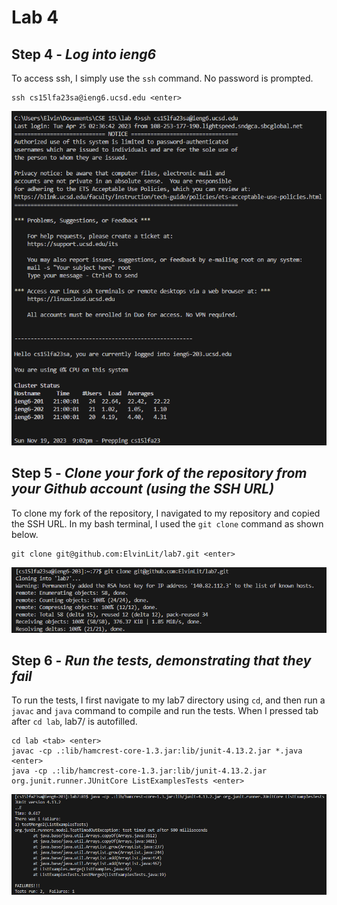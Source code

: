 # Lab 4

## Step 4 - *Log into ieng6*  
To access ssh, I simply use the `ssh` command. No password is prompted.  
```
ssh cs15lfa23sa@ieng6.ucsd.edu <enter>
```
![Image](lab4_step4.png)

## Step 5 - *Clone your fork of the repository from your Github account (using the SSH URL)*  
To clone my fork of the repository, I navigated to my repository and copied the SSH URL. In my bash terminal, I used the `git clone` command as shown below.  
```
git clone git@github.com:ElvinLit/lab7.git <enter>
```
![Image](lab4_step5.png)

## Step 6 - *Run the tests, demonstrating that they fail*
To run the tests, I first navigate to my lab7 directory using `cd`, and then run a `javac` and `java` command to compile and run the tests. When I pressed tab after `cd lab`, lab7/ is autofilled.  
```
cd lab <tab> <enter>
javac -cp .:lib/hamcrest-core-1.3.jar:lib/junit-4.13.2.jar *.java <enter>
java -cp .:lib/hamcrest-core-1.3.jar:lib/junit-4.13.2.jar org.junit.runner.JUnitCore ListExamplesTests <enter>
```
![Image](lab4_step6.png)
